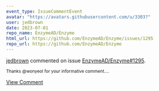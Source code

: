 ```yaml
---
event_type: IssueCommentEvent
avatar: "https://avatars.githubusercontent.com/u/3303?"
user: jedbrown
date: 2023-07-01
repo_name: EnzymeAD/Enzyme
html_url: https://github.com/EnzymeAD/Enzyme/issues/1295
repo_url: https://github.com/EnzymeAD/Enzyme
---
```


<a href='https://github.com/jedbrown' target='_blank'>jedbrown</a> commented on issue <a href='https://github.com/EnzymeAD/Enzyme/issues/1295' target='_blank'>EnzymeAD/Enzyme#1295</a>.

<small>Thanks @wonyeol for your informative comment....</small>

<a href='https://github.com/EnzymeAD/Enzyme/issues/1295' target='_blank'>View Comment</a>